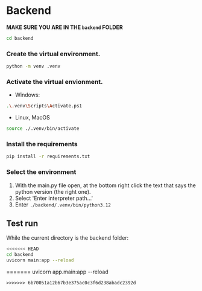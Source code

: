 # Backend
**MAKE SURE YOU ARE IN THE `backend` FOLDER**
```bash
cd backend
```
### Create the virtual environment.
```bash
python -m venv .venv
```
### Activate the virtual envionment.
- Windows:
```bash
.\.venv\Scripts\Activate.ps1
```
- Linux, MacOS
```bash
source ./.venv/bin/activate
```
### Install the requirements
```bash
pip install -r requirements.txt
```
### Select the environment
1. With the main.py file open, at the bottom right click the text that says the python version (the right one).
2. Select 'Enter interpreter path...'
3. Enter `./backend/.venv/bin/python3.12`

## Test run
While the current directory is the backend folder:
```bash
<<<<<<< HEAD
cd backend
uvicorn main:app --reload
```
=======
uvicorn app.main:app --reload
```
>>>>>>> 6b70051a12b67b3e375ac0c3f6d238abadc2392d
